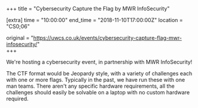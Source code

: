 +++
title = "Cybersecurity Capture the Flag by MWR InfoSecurity"

[extra]
time = "10:00:00"
end_time = "2018-11-10T17:00:00Z"
location = "CS0;06"

original = "https://uwcs.co.uk/events/cybersecurity-capture-flag-mwr-infosecurity/"    
+++

We're hosting a cybersecurity event, in partnership with MWR InfoSecurity\!  

The CTF format would be Jeopardy style, with a variety of challenges each with one or more flags. Typically in the past, we have run these with one man teams. There aren't any specific hardware requirements, all the challenges should easily be solvable on a laptop with no custom hardware required.


